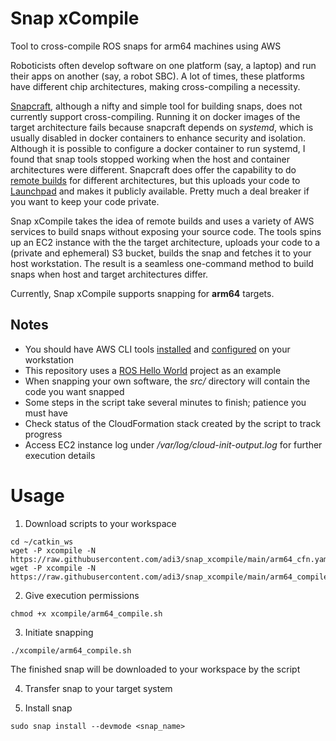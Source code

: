 # Snap xCompile
Tool to cross-compile ROS snaps for arm64 machines using AWS

Roboticists often develop software on one platform (say, a laptop) and run their apps on another (say, a robot SBC). A lot of times, these platforms have different chip architectures, making cross-compiling a necessity.

[Snapcraft](https://snapcraft.io/), although a nifty and simple tool for building snaps, does not currently support cross-compiling. Running it on docker images of the target architecture fails because snapcraft depends on _systemd_, which is usually disabled in docker containers to enhance security and isolation. Although it is possible to configure a docker container to run systemd, I found that snap tools stopped working when the host and container architectures were different. Snapcraft does offer the capability to do [remote builds](https://snapcraft.io/docs/remote-build) for different architectures, but this uploads your code to [Launchpad](https://launchpad.net/) and makes it publicly available. Pretty much a deal breaker if you want to keep your code private.

Snap xCompile takes the idea of remote builds and uses a variety of AWS services to build snaps without exposing your source code. The tools spins up an EC2 instance with the the target architecture, uploads your code to a (private and ephemeral) S3 bucket, builds the snap and fetches it to your host workstation. The result is a seamless one-command method to build snaps when host and target architectures differ.

Currently, Snap xCompile supports snapping for **arm64** targets.

## Notes
* You should have AWS CLI tools [installed](https://docs.aws.amazon.com/cli/latest/userguide/install-cliv2.html) and [configured](https://docs.aws.amazon.com/cli/latest/userguide/cli-configure-quickstart.html) on your workstation
* This repository uses a [ROS Hello World](https://github.com/adi3/rospy_hello_world) project as an example
* When snapping your own software, the _src/_ directory will contain the code you want snapped
* Some steps in the script take several minutes to finish; patience you must have
* Check status of the CloudFormation stack created by the script to track progress
* Access EC2 instance log under _/var/log/cloud-init-output.log_ for further execution details

# Usage

1. Download scripts to your workspace
  ```
  cd ~/catkin_ws
  wget -P xcompile -N https://raw.githubusercontent.com/adi3/snap_xcompile/main/arm64_cfn.yaml
  wget -P xcompile -N https://raw.githubusercontent.com/adi3/snap_xcompile/main/arm64_compile.sh
  ```
  
2. Give execution permissions
  ```
  chmod +x xcompile/arm64_compile.sh
  ```
  
3. Initiate snapping
  ```
  ./xcompile/arm64_compile.sh
  ```

The finished snap will be downloaded to your workspace by the script

4. Transfer snap to your target system

5. Install snap
  ```
  sudo snap install --devmode <snap_name>
  ```

